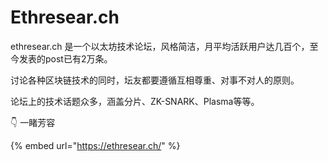# Ethresear.ch

ethresear.ch 是一个以太坊技术论坛，风格简洁，月平均活跃用户达几百个，至今发表的post已有2万条。

讨论各种区块链技术的同时，坛友都要遵循互相尊重、对事不对人的原则。

论坛上的技术话题众多，涵盖分片、ZK-SNARK、Plasma等等。

👇 一睹芳容

{% embed url="https://ethresear.ch/" %}





